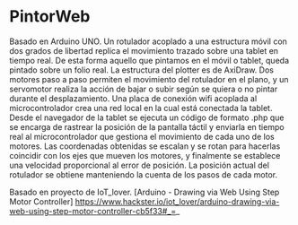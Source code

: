 # PintorWeb
Basado en Arduino UNO.
Un rotulador acoplado a una estructura móvil con dos grados de libertad replica el movimiento trazado sobre una tablet en tiempo real. De esta forma aquello que pintamos en el móvil o tablet, queda pintado sobre un folio real.
La estructura del plotter es de AxiDraw. Dos motores paso a paso permiten el movimiento del rotulador en el plano, y un servomotor realiza la acción de bajar o subir según se quiera o no pintar durante el desplazamiento.
Una placa de conexión wifi acoplada al microcontrolador crea una red local en la cual está conectada la tablet. Desde el navegador de la tablet se ejecuta un código de formato .php que se encarga de rastrear la posición de la pantalla táctil y enviarla en tiempo real al microcontrolador que gestiona el movimiento de cada uno de los motores. Las coordenadas obtenidas se escalan y se rotan para hacerlas coincidir con los ejes que mueven los motores, y finalmente se establece una velocidad proporcional al error de posición. La posición actual del rotulador se obtiene manteniendo la cuenta de los pasos de cada motor.

Basado en proyecto de IoT_lover. [Arduino - Drawing via Web Using Step Motor Controller] https://www.hackster.io/iot_lover/arduino-drawing-via-web-using-step-motor-controller-cb5f33#_=_
